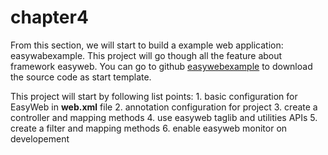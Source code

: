 # chapter4

From this section, we will start to build a example web application: easywabexample. This project will go though all the feature about framework easyweb. You can go to github [easywebexample](https://github.com/daileyet/easywebexample) to download the source code as start template.

This project will start by following list points: 1. basic configuration for EasyWeb in **web.xml** file 2. annotation configuration for project 3. create a controller and mapping methods 4. use easyweb taglib and utilities APIs 5. create a filter and mapping methods 6. enable easyweb monitor on developement

